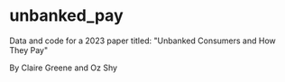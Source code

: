 # unbanked_pay

Data and code for a 2023 paper titled: "Unbanked Consumers and How They Pay"

By Claire Greene and Oz Shy
